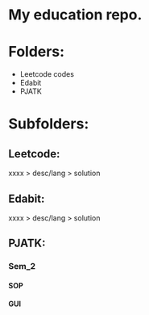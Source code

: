 # My education repo.
# Folders:
- Leetcode codes
- Edabit
- PJATK
# Subfolders:
## Leetcode:
xxxx > desc/lang > solution
## Edabit:
xxxx > desc/lang > solution
## PJATK:
### Sem_2
#### SOP
#### GUI
